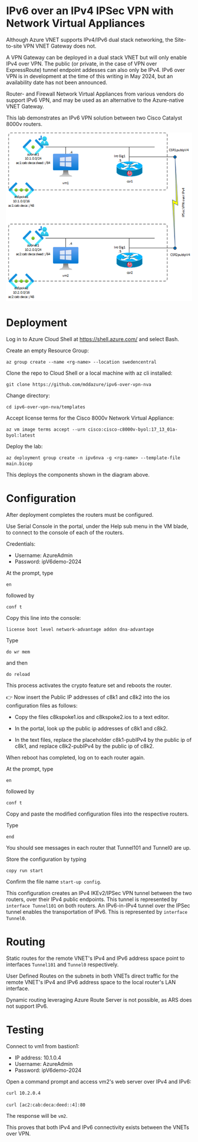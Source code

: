 # **IPv6 over an IPv4 IPSec VPN with Network Virtual Appliances**

Although Azure VNET supports IPv4/IPv6 dual stack networking, the Site-to-site 
VPN VNET Gateway does not. 

A VPN Gateway can be deployed in a dual stack VNET but will only enable IPv4 over VPN. The public (or private, in the case of VPN over ExpressRoute) tunnel endpoint addesses can also only be IPv4. IPv6 over VPN is in development at the time of this writing in May 2024, but an availability date has not been announced.

Router- and Firewall Network Virtual Appliances from various vendors do support IPv6 VPN, and may be used as an alternative to the Azure-native VNET Gateway.

This lab demonstrates an IPv6 VPN solution between two Cisco Catalyst 8000v routers.

![images](images/ipv6-over-vpn-nva.png)

# Deployment

Log in to Azure Cloud Shell at https://shell.azure.com/ and select Bash.

Create an empty Resource Group:

    az group create --name <rg-name> --location swedencentral
Clone the repo to Cloud Shell or a local machine with az cli installed:

    git clone https://github.com/mddazure/ipv6-over-vpn-nva

Change directory: 

    cd ipv6-over-vpn-nva/templates

Accept license terms for the Cisco 8000v Network Virtual Appliance:

    az vm image terms accept --urn cisco:cisco-c8000v-byol:17_13_01a-byol:latest

Deploy the lab:

    az deployment group create -n ipv6nva -g <rg-name> --template-file main.bicep

This deploys the components shown in the diagram above.

# Configuration

After deployment completes the routers must be configured.

Use Serial Console in the portal, under the Help sub menu in the VM blade, to connect to the console of each of the routers.

Credentials:
- Username: AzureAdmin
- Password: ipV6demo-2024

At the prompt, type

    en

followed by

    conf t

Copy this line into the console:

    license boot level network-advantage addon dna-advantage

Type 

    do wr mem

and then

    do reload

This process activates the crypto feature set and reboots the router.

:point_right: Now insert the Public IP addresses of c8k1 and c8k2 into the ios configuration files as follows:

- Copy the files c8kspoke1.ios and c8kspoke2.ios to a text editor.

- In the portal, look up the public ip addresses of c8k1 and c8k2.

- In the text files, replace the placeholder c8k1-pubIPv4 by the public ip of c8k1, and replace c8k2-pubIPv4 by the public ip of c8k2.

When reboot has completed, log on to each router again.

At the prompt, type

    en

followed by

    conf t

Copy and paste the modified configuration files into the respective routers.

Type

    end

You should see messages in each router that Tunnel101 and Tunnel0 are up.

Store the configuration by typing

    copy run start

Confirm the file name `start-up config`.

This configuration creates an IPv4 IKEv2/IPSec VPN tunnel between the two routers, over their IPv4 public endpoints. This tunnel is represented by `interface Tunnel101` on both routers.
An IPv6-in-IPv4 tunnel over the IPSec tunnel enables the transportation of IPv6. This is represented by `interface Tunnel0`.

# Routing

Static routes for the remote VNET's IPv4 and IPv6 address space point to interfaces `Tunnel101` and `Tunnel0` respectively.

User Defined Routes on the subnets in both VNETs direct traffic for the remote VNET's IPv4 and IPv6 address space to the local router's LAN interface. 

Dynamic routing leveraging Azure Route Server is not possible, as ARS does not support IPv6.  

# Testing
Connect to vm1 from bastion1:
- IP address: 10.1.0.4
- Username: AzureAdmin
- Password: ipV6demo-2024

Open a command prompt and access vm2's web server over IPv4 and IPv6:
    
    curl 10.2.0.4

    curl [ac2:cab:deca:deed::4]:80

The response will be `vm2`.

This proves that both IPv4 and IPv6 connectivity exists between the VNETs over VPN.




